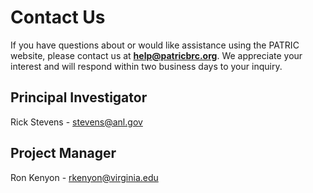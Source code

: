 # Contact Us

If you have questions about or would like assistance using the PATRIC website, please contact us at **[help@patricbrc.org](mailto:help@patricbrc.org)**.
We appreciate your interest and will respond within two business days to your inquiry.

## Principal Investigator
Rick Stevens - [stevens@anl.gov](mailto:stevens@anl.gov)

## Project Manager
Ron Kenyon - [rkenyon@virginia.edu](mailto:rkenyon@virginia.edu)
